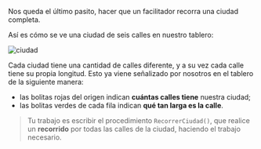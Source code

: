 Nos queda el último pasito, hacer que un facilitador recorra una ciudad completa. 

Así es cómo se ve una ciudad de seis calles en nuestro tablero:

![ciudad](https://raw.githubusercontent.com/sagrado-corazon-alcal/mumuki-guia-fundamentos-practica-igualmente-conectados/master/images/ciudad.png)

Cada ciudad tiene una cantidad de calles diferente, y a su vez cada calle tiene su propia longitud. Esto ya viene señalizado por nosotros en el tablero de la siguiente manera:

* las bolitas rojas del origen indican **cuántas calles tiene** nuestra ciudad;
* las bolitas verdes de cada fila indican **qué tan larga es la calle**.

> Tu trabajo es escribir el procedimiento `RecorrerCiudad()`, que realice un **recorrido** por todas las calles de la ciudad, haciendo el trabajo necesario.